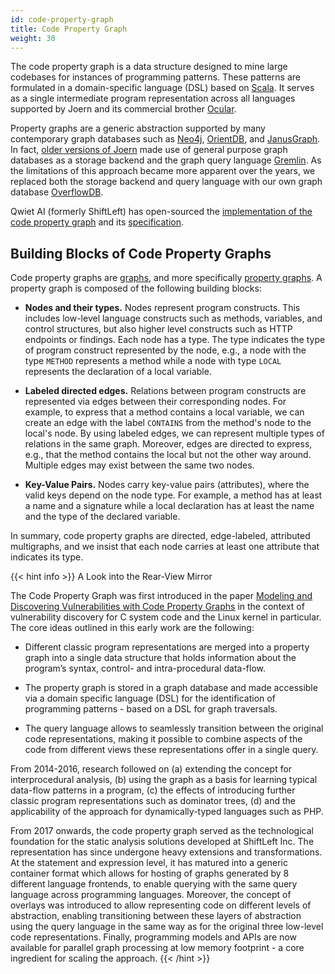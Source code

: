 ```yaml
---
id: code-property-graph
title: Code Property Graph
weight: 30
---
```


The code property graph is a data structure designed to mine large
codebases for instances of programming patterns. These patterns are
formulated in a domain-specific language (DSL) based on
[Scala](https://www.scala-lang.org/). It serves as a single
intermediate program representation across all languages supported by
Joern and its commercial brother [Ocular](https://qwiet.ai/).

Property graphs are a generic abstraction supported by many
contemporary graph databases such as [Neo4j](https://neo4j.com/),
[OrientDB](https://orientdb.com/), and
[JanusGraph](https://janusgraph.org/). In fact, [older versions of
Joern](https://github.com/fabsx00/joern-old) made use of general
purpose graph databases as a storage backend and the graph query
language [Gremlin](https://tinkerpop.apache.org/gremlin.html). As the
limitations of this approach became more apparent over the years, we
replaced both the storage backend and query language with our own
graph database
[OverflowDB](https://github.com/ShiftLeftSecurity/overflowdb).

Qwiet AI (formerly ShiftLeft) has open-sourced the [implementation of the code property
graph](https://github.com/ShiftLeftSecurity/codepropertygraph) and its
[specification](https://cpg.joern.io).

## Building Blocks of Code Property Graphs

Code property graphs are
[graphs](https://en.wikipedia.org/wiki/Graph_(discrete_mathematics)),
and more specifically [property
graphs](https://arxiv.org/pdf/1004.1001.pdf). A property graph is
composed of the following building blocks:

- **Nodes and their types.** Nodes represent program
  constructs. This includes low-level language constructs such as
  methods, variables, and control structures, but also higher level
  constructs such as HTTP endpoints or findings. Each node has a
  type. The type indicates the type of program construct represented
  by the node, e.g., a node with the type `METHOD` represents a method
  while a node with type `LOCAL` represents the declaration of a local
  variable.

- **Labeled directed edges.**
  Relations between program constructs are represented via edges
  between their corresponding nodes. For example, to express that a
  method contains a local variable, we can create an edge with the
  label `CONTAINS` from the method's node to the local's node. By
  using labeled edges, we can represent multiple types of relations in
  the same graph. Moreover, edges are directed to express, e.g., that
  the method contains the local but not the other way around. Multiple
  edges may exist between the same two nodes.

- **Key-Value Pairs.**
  Nodes carry key-value pairs (attributes), where the valid
  keys depend on the node type. For example, a method has at
  least a name and a signature while a local declaration has at
  least the name and the type of the declared variable.

In summary, code property graphs are directed, edge-labeled,
attributed multigraphs, and we insist that each node carries at least
one attribute that indicates its type.

{{< hint info >}}
A Look into the Rear-View Mirror

The Code Property Graph was first introduced in the paper [Modeling
and Discovering Vulnerabilities with Code Property
Graphs](https://fabianyamaguchi.com/files/2014-ieeesp.pdf) in the
context of vulnerability discovery for C system code and the Linux
kernel in particular. The core ideas outlined in this early work are
the following:

* Different classic program representations are merged into a property
  graph into a single data structure that holds information about the
  program’s syntax, control- and intra-procedural data-flow.

* The property graph is stored in a graph database and made accessible
  via a domain specific language (DSL) for the identification of
  programming patterns - based on a DSL for graph traversals.

* The query language allows to seamlessly transition between the
original code representations, making it possible to combine aspects
of the code from different views these representations offer in a
single query.

From 2014-2016, research followed on (a) extending the concept for
interprocedural analysis, (b) using the graph as a basis for learning
typical data-flow patterns in a program, (c) the effects of
introducing further classic program representations such as dominator
trees, (d) and the applicability of the approach for dynamically-typed
languages such as PHP.

From 2017 onwards, the code property graph served as the technological
foundation for the static analysis solutions developed at ShiftLeft
Inc. The representation has since undergone heavy extensions and
transformations. At the statement and expression level, it has matured
into a generic container format which allows for hosting of graphs
generated by 8 different language frontends, to enable querying with
the same query language across programming languages. Moreover, the
concept of overlays was introduced to allow representing code
on different levels of abstraction, enabling transitioning
between these layers of abstraction using the query language in the
same way as for the original three low-level code
representations. Finally, programming models and APIs are now
available for parallel graph processing at low memory footprint - a
core ingredient for scaling the approach.
{{< /hint >}}

